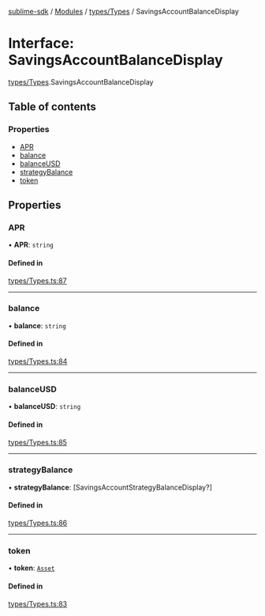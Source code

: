 [sublime-sdk](../README.md) / [Modules](../modules.md) / [types/Types](../modules/types_Types.md) / SavingsAccountBalanceDisplay

# Interface: SavingsAccountBalanceDisplay

[types/Types](../modules/types_Types.md).SavingsAccountBalanceDisplay

## Table of contents

### Properties

- [APR](types_Types.SavingsAccountBalanceDisplay.md#apr)
- [balance](types_Types.SavingsAccountBalanceDisplay.md#balance)
- [balanceUSD](types_Types.SavingsAccountBalanceDisplay.md#balanceusd)
- [strategyBalance](types_Types.SavingsAccountBalanceDisplay.md#strategybalance)
- [token](types_Types.SavingsAccountBalanceDisplay.md#token)

## Properties

### APR

• **APR**: `string`

#### Defined in

[types/Types.ts:87](https://github.com/akshay111meher/sublime-sdk/blob/c5da400/src/types/Types.ts#L87)

___

### balance

• **balance**: `string`

#### Defined in

[types/Types.ts:84](https://github.com/akshay111meher/sublime-sdk/blob/c5da400/src/types/Types.ts#L84)

___

### balanceUSD

• **balanceUSD**: `string`

#### Defined in

[types/Types.ts:85](https://github.com/akshay111meher/sublime-sdk/blob/c5da400/src/types/Types.ts#L85)

___

### strategyBalance

• **strategyBalance**: [SavingsAccountStrategyBalanceDisplay?]

#### Defined in

[types/Types.ts:86](https://github.com/akshay111meher/sublime-sdk/blob/c5da400/src/types/Types.ts#L86)

___

### token

• **token**: [`Asset`](types_Types.Asset.md)

#### Defined in

[types/Types.ts:83](https://github.com/akshay111meher/sublime-sdk/blob/c5da400/src/types/Types.ts#L83)
